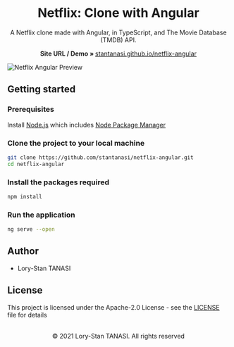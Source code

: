 <h1 align="center">Netflix: Clone with Angular</h1>

<p align="center">
  A Netflix clone made with Angular, in TypeScript, and The Movie Database (TMDB) API.
</p>

<p align="center">
  <strong>Site URL / Demo » </strong>
    <a href="https://stantanasi.github.io/netflix-angular">stantanasi.github.io/netflix-angular</a>
</p>

![Netflix Angular Preview](./src/assets/images/screenshot.gif)

## Getting started

### Prerequisites

Install [Node.js](https://nodejs.org) which includes [Node Package Manager](https://www.npmjs.com/get-npm)


### Clone the project to your local machine

```bash
git clone https://github.com/stantanasi/netflix-angular.git
cd netflix-angular
```

### Install the packages required

```bash
npm install
```

### Run the application

```bash
ng serve --open
```

## Author

- Lory-Stan TANASI

## License

This project is licensed under the Apache-2.0 License - see the [LICENSE](LICENSE) file for details

<p align="center">
  <br />
  © 2021 Lory-Stan TANASI. All rights reserved
</p>